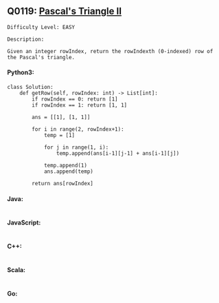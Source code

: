 ## Q0119: [Pascal's Triangle II](https://leetcode.com/problems/pascals-triangle-ii/)

```
Difficulty Level: EASY
```

```
Description:

Given an integer rowIndex, return the rowIndexth (0-indexed) row of the Pascal's triangle.
```

#### Python3:

```
class Solution:
    def getRow(self, rowIndex: int) -> List[int]:
        if rowIndex == 0: return [1]
        if rowIndex == 1: return [1, 1]

        ans = [[1], [1, 1]]

        for i in range(2, rowIndex+1):
            temp = [1]

            for j in range(1, i):
                temp.append(ans[i-1][j-1] + ans[i-1][j])

            temp.append(1)
            ans.append(temp)

        return ans[rowIndex]
```

#### Java:

```

```

#### JavaScript:

```

```

#### C++:

```

```

#### Scala:

```

```

#### Go:

```

```